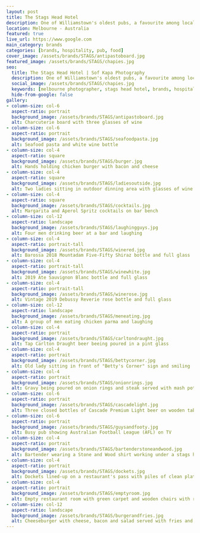 ```yaml
---
layout: post
title: The Stags Head Hotel
description: One of Williamstown's oldest pubs, a favourite among locals for afterwork drinks
location: Melbourne - Australia
featured: true
live_url: https://www.google.com
main_category: brands 
categories: [brands, hospitality, pub, food]
cover_image: /assets/brands/STAGS/antipastoboard.jpg
featured_image: /assets/brands/STAGS/chapies.jpg
seo:
  title: The Stags Head Hotel | Sof Kapa Photography
  description: One of Williamstown's oldest pubs, a favourite among locals for afterwork drinks
  social_image: /assets/brands/STAGS/chapies.jpg
  keywords: [melbourne photographer, stags head hotel, brands, hospitality, pub, food]
  hide-from-google: false 
gallery:
- column-size: col-6
  aspect-ratio: portrait
  background_image: /assets/brands/STAGS/antipastoboard.jpg
  alt: Charcuterie board with three glasses of wine
- column-size: col-6
  aspect-ratio: portrait
  background_image: /assets/brands/STAGS/seafoodpasta.jpg
  alt: Seafood pasta and white wine bottle
- column-size: col-4
  aspect-ratio: square
  background_image: /assets/brands/STAGS/burger.jpg
  alt: Hands holding chicken burger with bacon and cheese
- column-size: col-4
  aspect-ratio: square
  background_image: /assets/brands/STAGS/ladiesoutside.jpg
  alt: Two ladies sitting in outdoor dinning area with glasses of wine
- column-size: col-4
  aspect-ratio: square
  background_image: /assets/brands/STAGS/cocktails.jpg
  alt: Margarita and Aperol Spritz cocktails on bar bench
- column-size: col-12
  aspect-ratio: landscape
  background_image: /assets/brands/STAGS/laughingguys.jpg
  alt: Four men drinking beer at a bar and laughing
- column-size: col-4
  aspect-ratio: portrait-tall
  background_image: /assets/brands/STAGS/winered.jpg
  alt: Barossa 2018 Mountadam Five-Fifty Shiraz bottle and full glass
- column-size: col-4
  aspect-ratio: portrait-tall
  background_image: /assets/brands/STAGS/winewhite.jpg
  alt: 2019 Ate Sauvignon Blanc bottle and full glass
- column-size: col-4
  aspect-ratio: portrait-tall
  background_image: /assets/brands/STAGS/winerose.jpg
  alt: Vintage 2019 Debussy Reverie rose bottle and full glass
- column-size: col-12
  aspect-ratio: landscape
  background_image: /assets/brands/STAGS/meneating.jpg
  alt: A group of men eating chicken parma and laughing
- column-size: col-4
  aspect-ratio: portrait
  background_image: /assets/brands/STAGS/carltondraught.jpg
  alt: Tap Carlton Draught beer beeing poured in a pint glass
- column-size: col-4
  aspect-ratio: portrait
  background_image: /assets/brands/STAGS/bettycorner.jpg
  alt: Old lady sitting in front of "Betty's Corner" sign and smiling
- column-size: col-4
  aspect-ratio: portrait
  background_image: /assets/brands/STAGS/onionrings.jpg
  alt: Gravy being poured on onion rings and steak served with mash potato and broccolini
- column-size: col-6
  aspect-ratio: portrait
  background_image: /assets/brands/STAGS/cascadelight.jpg
  alt: Three closed bottles of Cascade Premium Light beer on wooden table
- column-size: col-6
  aspect-ratio: portrait
  background_image: /assets/brands/STAGS/guysandfooty.jpg
  alt: Busy pub showing Australian Football League (AFL) on TV
- column-size: col-4
  aspect-ratio: portrait
  background_image: /assets/brands/STAGS/bartenderstoneandwood.jpg
  alt: Bartender wearing a Stone and Wood shirt working under a stags head
- column-size: col-4
  aspect-ratio: portrait
  background_image: /assets/brands/STAGS/dockets.jpg
  alt: Dockets lined-up on a restaurant's pass with piles of clean plates
- column-size: col-4
  aspect-ratio: portrait
  background_image: /assets/brands/STAGS/emptyroom.jpg
  alt: Empty restaurant room with green carpet and wooden chairs with red seats
- column-size: col-12
  aspect-ratio: landscape
  background_image: /assets/brands/STAGS/burgerandfries.jpg
  alt: Cheeseburger with cheese, bacon and salad served with fries and mayonnaise
---
```


